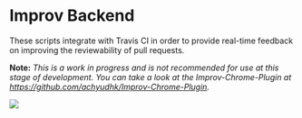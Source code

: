 # Improv Backend

These scripts integrate with Travis CI in order to provide real-time feedback on improving the reviewability of pull requests.

**Note:** *This is a work in progress and is not recommended for use at this stage of development. You can take a look at the Improv-Chrome-Plugin at https://github.com/achyudhk/Improv-Chrome-Plugin.*

![](https://raw.githubusercontent.com/achyudhk/Code-Change-Reviewability-Plugin/master/doc/screenshot.png)
